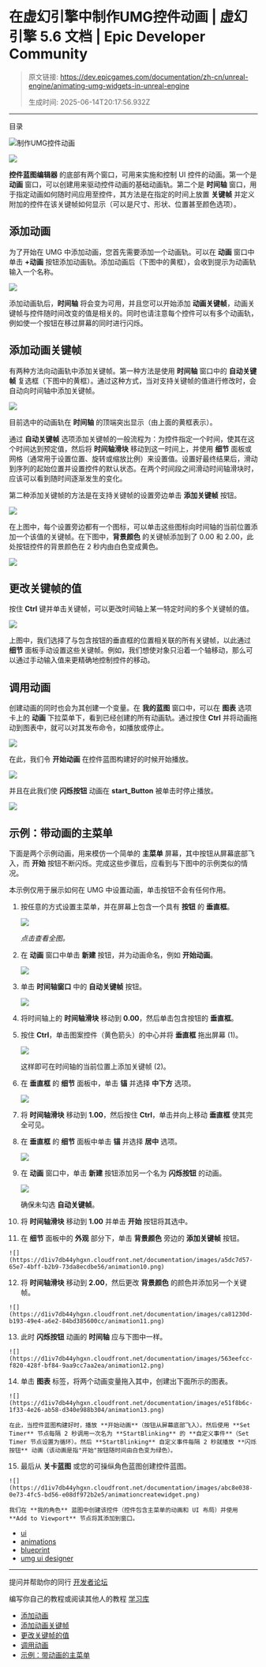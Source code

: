 # 在虚幻引擎中制作UMG控件动画 | 虚幻引擎 5.6 文档 | Epic Developer Community

> 原文链接: https://dev.epicgames.com/documentation/zh-cn/unreal-engine/animating-umg-widgets-in-unreal-engine
> 
> 生成时间: 2025-06-14T20:17:56.932Z

---

目录

![制作UMG控件动画](https://dev.epicgames.com/community/api/documentation/image/4d598f8e-4e61-4880-b1df-b71f49743335?resizing_type=fill&width=1920&height=335)

![](https://d1iv7db44yhgxn.cloudfront.net/documentation/images/9cbc97eb-bbab-41a9-a226-76acabcb0308/animationbanner.png)

**控件蓝图编辑器** 的底部有两个窗口，可用来实施和控制 UI 控件的动画。第一个是 **动画** 窗口，可以创建用来驱动控件动画的基础动画轨。第二个是 **时间轴** 窗口，用于指定动画如何随时间应用至控件，其方法是在指定的时间上放置 **关键帧** 并定义附加的控件在该关键帧如何显示（可以是尺寸、形状、位置甚至颜色选项）。

## 添加动画

为了开始在 UMG 中添加动画，您首先需要添加一个动画轨。可以在 **动画** 窗口中单击 **+动画** 按钮添加动画轨。添加动画后（下图中的黄框），会收到提示为动画轨输入一个名称。

![](https://d1iv7db44yhgxn.cloudfront.net/documentation/images/bf790c64-92ae-4f7c-a670-44f880624543/animation2.png)

添加动画轨后，**时间轴** 将会变为可用，并且您可以开始添加 **动画关键帧**，动画关键帧与控件随时间改变的值是相关的。同时也请注意每个控件可以有多个动画轨，例如使一个按钮在移过屏幕的同时进行闪烁。

## 添加动画关键帧

有两种方法向动画轨中添加关键帧。第一种方法是使用 **时间轴** 窗口中的 **自动关键帧** 复选框（下图中的黄框）。通过这种方式，当对支持关键帧的值进行修改时，会自动向时间轴中添加关键帧。

![](https://d1iv7db44yhgxn.cloudfront.net/documentation/images/a90fc4da-b506-438d-b421-14a50582076d/animation3.png)

目前选中的动画轨在 **时间轴** 的顶端突出显示（由上面的黄框表示）。

通过 **自动关键帧** 选项添加关键帧的一般流程为：为控件指定一个时间，使其在这个时间达到预定值，然后将 **时间轴滑块** 移动到这一时间上，并使用 **细节** 面板或网格（通常用于设置位置、旋转或缩放比例）来设置值。设置好最终结果后，滑动到序列的起始位置并设置控件的默认状态。在两个时间段之间滑动时间轴滑块时，应该可以看到随时间逐渐发生的变化。

第二种添加关键帧的方法是在支持关键帧的设置旁边单击 **添加关键帧** 按钮。

![](https://d1iv7db44yhgxn.cloudfront.net/documentation/images/3fa84a73-07e9-47da-81cc-e6e162e62145/animationkeyframing.png)

在上图中，每个设置旁边都有一个图标，可以单击这些图标向时间轴的当前位置添加一个该值的关键帧。在下图中，**背景颜色** 的关键帧添加到了 0.00 和 2.00，此处按钮控件的背景颜色在 2 秒内由白色变成黄色。

![](https://d1iv7db44yhgxn.cloudfront.net/documentation/images/4962ef59-6bcf-4fc0-b388-78645ecca091/animationkeyframing2.png)

## 更改关键帧的值

按住 **Ctrl** 键并单击关键帧，可以更改时间轴上某一特定时间的多个关键帧的值。

![](https://d1iv7db44yhgxn.cloudfront.net/documentation/images/697f615c-76da-4447-98a6-64d90296ce96/animation5.png)

上图中，我们选择了与包含按钮的垂直框的位置相关联的所有关键帧，以此通过 **细节** 面板手动设置这些关键帧。例如，我们想使对象只沿着一个轴移动，那么可以通过手动输入值来更精确地控制控件的移动。

## 调用动画

创建动画的同时也会为其创建一个变量。在 **我的蓝图** 窗口中，可以在 **图表** 选项卡上的 **动画** 下拉菜单下，看到已经创建的所有动画轨。通过按住 **Ctrl** 并将动画拖动到图表中，就可以对其发布命令，如播放或停止。

![](https://d1iv7db44yhgxn.cloudfront.net/documentation/images/7251a442-0ece-4082-9c64-229e474b7c59/animation6.png)

在此，我们令 **开始动画** 在控件蓝图构建好的时候开始播放。

![](https://d1iv7db44yhgxn.cloudfront.net/documentation/images/99228012-8f42-4d1a-8ad6-430f7e9309ca/animation7.png)

并且在此我们使 **闪烁按钮** 动画在 **start\_Button** 被单击时停止播放。

![](https://d1iv7db44yhgxn.cloudfront.net/documentation/images/3dc71fa6-8e99-4afc-a9cc-75986b0123c8/animationstop.png)

## 示例：带动画的主菜单

下面是两个示例动画，用来模仿一个简单的 **主菜单** 屏幕，其中按钮从屏幕底部飞入，而 **开始** 按钮不断闪烁。完成这些步骤后，应看到与下图中的示例类似的情况。

本示例仅用于展示如何在 UMG 中设置动画，单击按钮不会有任何作用。

1.  按任意的方式设置主菜单，并在屏幕上包含一个具有 **按钮** 的 **垂直框**。
    
    [![](https://d1iv7db44yhgxn.cloudfront.net/documentation/images/ec6fe34f-3d49-4c81-880e-0082dfb88916/animation1.png)](https://d1iv7db44yhgxn.cloudfront.net/documentation/images/ec6fe34f-3d49-4c81-880e-0082dfb88916/animation1.png)
    
    *点击查看全图。*
    
2.  在 **动画** 窗口中单击 **新建** 按钮，并为动画命名，例如 **开始动画**。
    
    ![](https://d1iv7db44yhgxn.cloudfront.net/documentation/images/7ede317b-5276-4849-8567-e7dd88c67614/animation2.png)
3.  单击 **时间轴窗口** 中的 **自动关键帧** 按钮。
    
    ![](https://d1iv7db44yhgxn.cloudfront.net/documentation/images/c54f3c2f-8aa7-447f-a38a-7efec367ff7f/animation3.png)
4.  将时间轴上的 **时间轴滑块** 移动到 **0.00**，然后单击包含按钮的 **垂直框**。
    
5.  按住 **Ctrl**，单击图案控件（黄色箭头）的中心并将 **垂直框** 拖出屏幕 (1)。
    
    ![](https://d1iv7db44yhgxn.cloudfront.net/documentation/images/95049d9f-886f-49db-b25a-19270d4a0fc2/animation4.png)
    
    这样即可在时间轴的当前位置上添加关键帧 (2)。
    
6.  在 **垂直框** 的 **细节** 面板中，单击 **锚** 并选择 **中下方** 选项。
    
    ![](https://d1iv7db44yhgxn.cloudfront.net/documentation/images/7cbb5c27-f9ab-4d72-ac60-261e9a0558f2/animation3b.png)
7.  将 **时间轴滑块** 移动到 **1.00**，然后按住 **Ctrl**，单击并向上移动 **垂直框** 使其完全可见。
    
8.  在 **垂直框** 的 **细节** 面板中单击 **锚** 并选择 **居中** 选项。
    
    ![](https://d1iv7db44yhgxn.cloudfront.net/documentation/images/157c7448-6114-4dd8-8cbb-e68bc383b5ff/animation4b.png)
9.  在 **动画** 窗口中，单击 **新建** 按钮添加另一个名为 **闪烁按钮** 的动画。
    
    ![](https://d1iv7db44yhgxn.cloudfront.net/documentation/images/18576be9-4cde-4bc9-9567-c42c9faae4cc/animation9.png)
    
    确保未勾选 **自动关键帧**。
    
10.  将 **时间轴滑块** 移动到 **1.00** 并单击 **开始** 按钮将其选中。
    
11.  在 **细节** 面板中的 **外观** 部分下，单击 **背景颜色** 旁边的 **添加关键帧** 按钮。
    
    ![](https://d1iv7db44yhgxn.cloudfront.net/documentation/images/a5dc7d57-65e7-4bff-b2b9-73da8ecdbe56/animation10.png)
12.  将 **时间轴滑块** 移动到 **2.00**，然后更改 **背景颜色** 的颜色并添加另一个关键帧。
    
    ![](https://d1iv7db44yhgxn.cloudfront.net/documentation/images/ca81230d-b193-49e4-a6e2-84bd385600cc/animation11.png)
13.  此时 **闪烁按钮** 动画的 **时间轴** 应与下图中一样。
    
    ![](https://d1iv7db44yhgxn.cloudfront.net/documentation/images/563eefcc-f820-428f-bf84-9aa9cc7aa2ea/animation12.png)
14.  单击 **图表** 标签，将两个动画变量拖入其中，创建出下面所示的图表。
    
    ![](https://d1iv7db44yhgxn.cloudfront.net/documentation/images/e51f8b6c-1f33-4e26-ab58-d340e988b304/animation13.png)
    
    在此，当控件蓝图构建好时，播放 **开始动画**（按钮从屏幕底部飞入）。然后使用 **Set Timer** 节点每隔 2 秒调用一次名为 **StartBlinking** 的 **自定义事件**（Set Timer 节点设置为循环）。然后 **StartBlinking** 自定义事件每隔 2 秒就播放 **闪烁按钮** 动画（该动画是指"开始"按钮随时间由白色变为绿色）。
    
15.  最后从 **关卡蓝图** 或您的可操纵角色蓝图创建控件蓝图。
    
    ![](https://d1iv7db44yhgxn.cloudfront.net/documentation/images/abc8e038-0e73-4fc5-bd56-e08df972b2e5/animationcreatewidget.png)
    
    我们在 **我的角色** 蓝图中创建该控件（控件包含主菜单的动画和 UI 布局）并使用 **Add to Viewport** 节点将其添加到窗口。
    

-   [ui](https://dev.epicgames.com/community/search?query=ui)
-   [animations](https://dev.epicgames.com/community/search?query=animations)
-   [blueprint](https://dev.epicgames.com/community/search?query=blueprint)
-   [umg ui designer](https://dev.epicgames.com/community/search?query=umg%20ui%20designer)

* * *

提问并帮助你的同行 [开发者论坛](https://forums.unrealengine.com/categories?tag=unreal-engine)

编写你自己的教程或阅读其他人的教程 [学习库](https://dev.epicgames.com/community/unreal-engine/learning)

-   [添加动画](/documentation/zh-cn/unreal-engine/animating-umg-widgets-in-unreal-engine#%E6%B7%BB%E5%8A%A0%E5%8A%A8%E7%94%BB)
-   [添加动画关键帧](/documentation/zh-cn/unreal-engine/animating-umg-widgets-in-unreal-engine#%E6%B7%BB%E5%8A%A0%E5%8A%A8%E7%94%BB%E5%85%B3%E9%94%AE%E5%B8%A7)
-   [更改关键帧的值](/documentation/zh-cn/unreal-engine/animating-umg-widgets-in-unreal-engine#%E6%9B%B4%E6%94%B9%E5%85%B3%E9%94%AE%E5%B8%A7%E7%9A%84%E5%80%BC)
-   [调用动画](/documentation/zh-cn/unreal-engine/animating-umg-widgets-in-unreal-engine#%E8%B0%83%E7%94%A8%E5%8A%A8%E7%94%BB)
-   [示例：带动画的主菜单](/documentation/zh-cn/unreal-engine/animating-umg-widgets-in-unreal-engine#%E7%A4%BA%E4%BE%8B%EF%BC%9A%E5%B8%A6%E5%8A%A8%E7%94%BB%E7%9A%84%E4%B8%BB%E8%8F%9C%E5%8D%95)